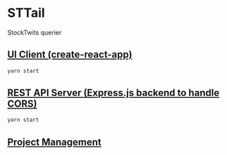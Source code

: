 # STTail
StockTwits querier

## [UI Client (create-react-app)](./client/README.md)

```bash
yarn start
```

## [REST API Server (Express.js backend  to handle CORS)](./server/README.md)

```bash
yarn start
```

## [Project Management](./tasking/README.md)
